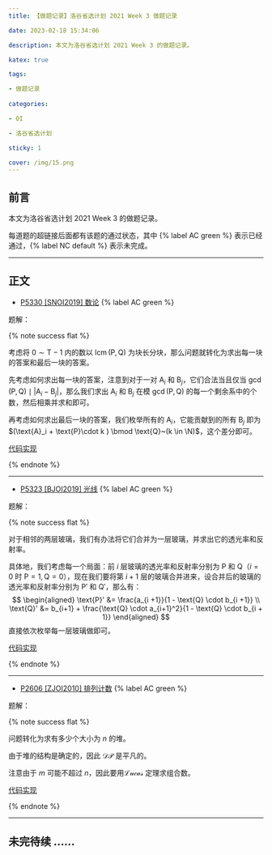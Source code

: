 ```yaml
---
title: 【做题记录】洛谷省选计划 2021 Week 3 做题记录

date: 2023-02-18 15:34:06

description: 本文为洛谷省选计划 2021 Week 3 的做题记录。

katex: true

tags:

- 做题记录
 
categories: 

- OI

- 洛谷省选计划

sticky: 1

cover: /img/15.png
---
```


## 前言

本文为洛谷省选计划 2021 Week 3 的做题记录。

每道题的超链接后面都有该题的通过状态，其中 {% label AC green %} 表示已经通过，{% label NC default %} 表示未完成。

------

## 正文

- [P5330 [SNOI2019] 数论](https://www.luogu.com.cn/problem/P5330) {% label AC green %}

题解：

{% note success flat %}

考虑将 $0 \sim \text{T} - 1$ 内的数以 $\operatorname{lcm}(\text{P}, \text{Q})$ 为块长分块，那么问题就转化为求出每一块的答案和最后一块的答案。

先考虑如何求出每一块的答案，注意到对于一对 $\text{A}_i$ 和 $\text{B}_j$，它们合法当且仅当 $\gcd (\text{P}, \text{Q}) \mid |\text{A}_i - \text{B}_j|$，那么我们求出 $\text{A}_i$ 和 $\text{B}_j$ 在模 $\gcd(\text{P}, \text{Q})$ 的每一个剩余系中的个数，然后相乘并求和即可。

再考虑如何求出最后一块的答案，我们枚举所有的 $\text{A}_i$，它能贡献到的所有 $\text{B}_j$ 即为 $(\text{A}_i + \text{P}\cdot k ) \bmod \text{Q}~(k \in \N)$，这个差分即可。

[代码实现](https://www.luogu.com.cn/record/102431700)

{% endnote %}

------

- [P5323 [BJOI2019] 光线](https://www.luogu.com.cn/problem/P5323) {% label AC green %}

题解：

{% note success flat %}

对于相邻的两层玻璃，我们有办法将它们合并为一层玻璃，并求出它的透光率和反射率。

具体地，我们考虑每一个局面：前 $i$ 层玻璃的透光率和反射率分别为 $\text{P}$ 和 $\text{Q}$（$i = 0$ 时 $\text{P} = 1,\text{Q} = 0$），现在我们要将第 $i +1$ 层的玻璃合并进来，设合并后的玻璃的透光率和反射率分别为 $\text{P}'$ 和 $\text{Q}'$，那么有：
$$
\begin{aligned}
\text{P}' &= \frac{a_{i +1}}{1 - \text{Q} \cdot b_{i +1}}
\\
\text{Q}' &= b_{i+1} + \frac{\text{Q} \cdot a_{i+1}^2}{1 - \text{Q} \cdot b_{i + 1}}
\end{aligned}
$$
直接依次枚举每一层玻璃做即可。

[代码实现](https://www.luogu.com.cn/record/68680925)

{% endnote %}

------

- [P2606 [ZJOI2010] 排列计数](https://www.luogu.com.cn/problem/P2606) {% label AC green %}

题解：

{% note success flat %}

问题转化为求有多少个大小为 $n$ 的堆。

由于堆的结构是确定的，因此 $\mathcal{DP}$ 是平凡的。

注意由于 $m$ 可能不超过 $n$，因此要用$\mathcal{Lucas}$ 定理求组合数。

[代码实现](https://www.luogu.com.cn/record/102449349)

{% endnote %}

------

## 未完待续 ……
